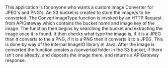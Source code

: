 This application is for anyone who wants a custom Image Converter for JPEG's and PNG's. An S3 bucket is created to store the image/s to be converted. The ConvertImageType function is invoked by an HTTP Request from APIGateway which contains the bucket name and image key of the image. The function then begins by searching the bucket and extracting the image once it is found. It then checks what type the image is, if it is a JPEG than it converts to the a PNG, if it is a PNG then it converts it to a JPEG. This is done by way of the internal ImageIO library in Java. After the image is converted the function creates a /converted folder in the S3 bucket, if there isn't one already, and deposits the image there, and returns a APIGateway response. 
